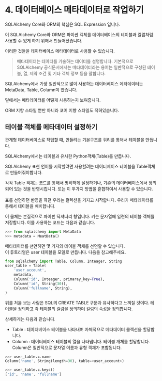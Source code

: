 # 4. 데이터베이스 메타데이터로 작업하기

SQLAlchemy Core와 ORM의 핵심은 SQL Expression 입니다.<br>

이 SQLAlchemy Core와 ORM은 파이썬 객체를 데이터베이스의 테이블과 컬럼처럼 사용할 수 있게 하기 위해서 만들어졌습니다.<br>

이러한 것들을 데이터베이스 메타데이터로 사용할 수 있습니다.

> 메타데이터는 데이터를 기술하는 데이터를 설명합니다. 기본적으로 SQLAlchemy 공식문서에서는 메타데이터라는 용어는 일반적으로 구성된 테이블, 열, 제약 조건 및 기타 객체 정보 등을 말합니다.

SQLAlchemy에서 가장 일반적으로 많이 사용하는 데이터베이스 메타데이터는 MetaData, Table, Column이 있습니다.<br>

밑에서는 메타데이터를 어떻게 사용하는지 보여줍니다.<br>

ORM 지향 스타일 뿐만 아니라 코어 지향 스타일도 적혀있습니다.

## 테이블 객체를 메타데이터 설정하기

관계형 데이터베이스로 작업할 때, 만들려는 기본구조를 쿼리를 통해서 테이블을 만듭니다.<br>

SQLAlchemy에서는 테이블과 유사한 Python객체(Table)를 만듭니다.<br>

SQLAlchemy 표현 언어를 시작할려면 사용할려는 데이터베이스 테이블을 Table객체로 만들어줘야합니다.<br>

각각 Table 객체는 코드를 통해서 명확하게 설정하거나, 기존의 데이터베이스에서 정의되어 있는 것을 반영시킵니다. 또는 이 두가지 방법을 혼합하여서 사용할 수 있습니다.
<br><br>
표를 선언하던 반영을 하던 우리는 컬렉션을 가지고 시작합니다. 우리가 메타데이터를 통해서 테이블을 배치합니다.<br>

이 물체는 본질적으로 파이썬 딕셔너리 형입니다. 키는 문자열에 일련의 테이블 객체를 저장합니다. 이를 사용하는 코드는 다음과 같습니다.

```python
>>> from sqlalchemy import MetaData
>>> metadata = MeatData()
```

메타데이터를 선언하면 몇 가지의 테이블 객체를 선언할 수 있습니다.<br>
이 튜토리얼은 user 테이블을 모델로 만듭니다. 다음을 참고해주세요.

```python
from sqlalchemy import Table, Column, Inteager, String
user_table = Table(
    'user_account',
    metadata,
    Column('id', Inteager, primaray_key=True),
	Column('id', String(30)),
	Column('fullname', String),
)
```
위를 처음 보는 사람은 SQL의 CREATE TABLE 구문과 유사하다고 느껴질 것이다. 테이블을 정의하고 각 테이블의 컬럼을 정의하며 컬럼의 속성을 정의합니다.<br>

상세하게는 다음과 같습니다.
- Table : 데이터베이스 테이블을 나타내며 자체적으로 메타데이터 콜렉션을 할당합니다.
- Column : 데이터베이스 테이블의 열을 나타냅니다. 테이블 개체를 할당합니다. Column은 일반적으로 문자열 이름과 유형 객체가 포함됩니다.
```python
>>> user_table.c.name
Column('name', String(length=30), table=<user_account>)

>>> user_table.c.keys()
['id', 'name', 'fullname']
```

